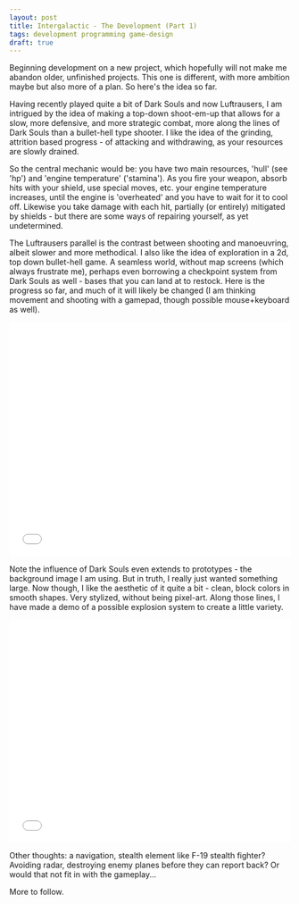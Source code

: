 ```yaml
---
layout: post
title: Intergalactic - The Development (Part 1)
tags: development programming game-design
draft: true
---
```

Beginning development on a new project, which hopefully will not make me abandon older, unfinished projects.  This one is different, with more ambition maybe but also more of a plan.  So here's the idea so far.

Having recently played quite a bit of Dark Souls and now Luftrausers, I am intrigued by the idea of making a top-down shoot-em-up that allows for a slow, more defensive, and more strategic combat, more along the lines of Dark Souls than a bullet-hell type shooter.  I like the idea of the grinding, attrition based progress - of attacking and withdrawing, as your resources are slowly drained.

So the central mechanic would be: you have two main resources, 'hull' (see 'hp') and 'engine temperature' ('stamina').  As you fire your weapon, absorb hits with your shield, use special moves, etc. your engine temperature increases, until the engine is 'overheated' and you have to wait for it to cool off.  Likewise you take damage with each hit, partially (or entirely) mitigated by shields - but there are some ways of repairing yourself, as yet undetermined.

The Luftrausers parallel is the contrast between shooting and manoeuvring, albeit slower and more methodical.  I also like the idea of exploration in a 2d, top down bullet-hell game.  A seamless world, without map screens (which always frustrate me), perhaps even borrowing a checkpoint system from Dark Souls as well - bases that you can land at to restock.  Here is the progress so far, and much of it will likely be changed (I am thinking movement and shooting with a gamepad, though possible mouse+keyboard as well).

<iframe width="100%" height="420px" src="../games/intergalactic/index.html" allowfullscreen="allowfullscreen" frameborder="0"></iframe>

Note the influence of Dark Souls even extends to prototypes - the background image I am using.  But in truth, I really just wanted something large.  Now though, I like the aesthetic of it quite a bit - clean, block colors in smooth shapes.  Very stylized, without being pixel-art.  Along those lines, I have made a demo of a possible explosion system to create a little variety.

<iframe width="100%" height="400" src="//jsfiddle.net/littlegustv/68j48u6h/embedded/" allowfullscreen="allowfullscreen" frameborder="0"></iframe>

Other thoughts: a navigation, stealth element like F-19 stealth fighter?  Avoiding radar, destroying enemy planes before they can report back?  Or would that not fit in with the gameplay...

More to follow.